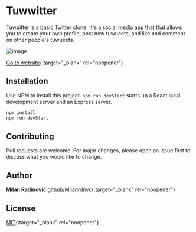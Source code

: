 # Tuwwitter

Tuwuitter is a basic Twitter clone. It's a social media app that that allows you to create your own profile, post new tuwueets, and like and comment on other people's tuwueets.

![image](https://user-images.githubusercontent.com/61325920/120070514-352c1280-c08b-11eb-8620-fc5baafe4349.png)

[Go to website](https://tranquil-tor-92287.herokuapp.com/){:target="_blank" rel="noopener"}

## Installation

Use NPM to install this project. `npm run devStart` starts up a React local development server and an Express server.

```bash
npm install
npm run devStart
```

## Contributing
Pull requests are welcome. For major changes, please open an issue first to discuss what you would like to change.

## Author

**Milan Radinović**
[github/Milanrdnvc](https://github.com/Milanrdnvc){:target="_blank" rel="noopener"}


## License
[MIT](https://choosealicense.com/licenses/mit/){:target="_blank" rel="noopener"}



